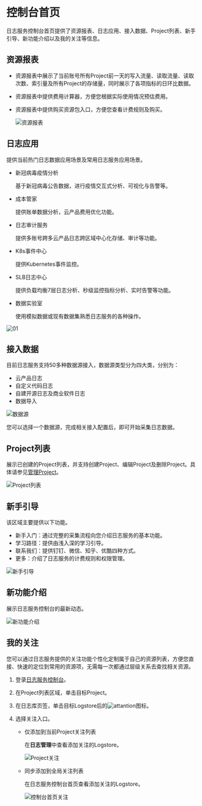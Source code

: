 # 控制台首页

日志服务控制台首页提供了资源报表、日志应用、接入数据、Project列表、新手引导、新功能介绍以及我的关注等信息。

## 资源报表

-   资源报表中展示了当前账号所有Project前一天的写入流量、读取流量、读取次数、索引量及所有Project的存储量，同时展示了各项指标的日环比数据。
-   资源报表中提供费用计算器，方便您根据实际使用情况预估费用。
-   资源报表中提供购买资源包入口，方便您查看计费规则及购买。

    ![资源报表](https://static-aliyun-doc.oss-cn-hangzhou.aliyuncs.com/assets/img/zh-CN/8668480061/p65698.png)


## 日志应用

提供当前热门日志数据应用场景及常用日志服务应用场景。

-   新冠病毒疫情分析

    基于新冠病毒公告数据，进行疫情交互式分析、可视化与告警等。

-   成本管家

    提供账单数据分析，云产品费用优化功能。

-   日志审计服务

    提供多账号跨多云产品日志跨区域中心化存储、审计等功能。

-   K8s事件中心

    提供Kubernetes事件监控。

-   SLB日志中心

    提供负载均衡7层日志分析、秒级监控指标分析、实时告警等功能。

-   数据实验室

    使用模拟数据或现有数据集熟悉日志服务的各种操作。


![01](https://static-aliyun-doc.oss-cn-hangzhou.aliyuncs.com/assets/img/zh-CN/8668480061/p130076.png)

## 接入数据

目前日志服务支持50多种数据源接入，数据源类型分为四大类，分别为：

-   云产品日志
-   自定义代码日志
-   自建开源日志及商业软件日志
-   数据导入

![数据源](https://static-aliyun-doc.oss-cn-hangzhou.aliyuncs.com/assets/img/zh-CN/8668480061/p65699.png)

您可以选择一个数据源，完成相关接入配置后，即可开始采集日志数据。

## Project列表

展示已创建的Project列表，并支持创建Project、编辑Project及删除Project。具体请参见[管理Project](/cn.zh-CN/数据采集/准备工作/管理Project.md)。

![Project列表](https://static-aliyun-doc.oss-cn-hangzhou.aliyuncs.com/assets/img/zh-CN/8067745951/p65700.png)

## 新手引导

该区域主要提供以下功能。

-   新手入门：通过完整的采集流程向您介绍日志服务的基本功能。
-   学习路径：提供由浅入深的学习引导。
-   联系我们：提供钉钉、微信、知乎、优酷四种方式。
-   更多：介绍了日志服务的计费规则和权限管理。

![新手引导](https://static-aliyun-doc.oss-cn-hangzhou.aliyuncs.com/assets/img/zh-CN/8067745951/p65701.png)

## 新功能介绍

展示日志服务控制台的最新动态。

![新功能介绍](https://static-aliyun-doc.oss-cn-hangzhou.aliyuncs.com/assets/img/zh-CN/8067745951/p65703.png)

## 我的关注

您可以通过日志服务提供的关注功能个性化定制属于自己的资源列表，方便您直接、快速的定位到常用的资源项，无需每一次都通过层级关系去查找相关资源。

1.  登录[日志服务控制台](https://sls.console.aliyun.com)。

2.  在Project列表区域，单击目标Project。

3.  在日志库页签，单击目标Logstore后的![attantion](https://static-aliyun-doc.oss-cn-hangzhou.aliyuncs.com/assets/img/zh-CN/8067745951/p130812.png)图标。

4.  选择关注入口。

    -   仅添加到当前Project关注列表

        在**日志管理**中查看添加关注的Logstore。

        ![Project关注](https://static-aliyun-doc.oss-cn-hangzhou.aliyuncs.com/assets/img/zh-CN/8668480061/p65679.png)

    -   同步添加到全局关注列表

        在日志服务控制台首页查看添加关注的Logstore。

        ![控制台首页关注](https://static-aliyun-doc.oss-cn-hangzhou.aliyuncs.com/assets/img/zh-CN/9668480061/p65682.png)


